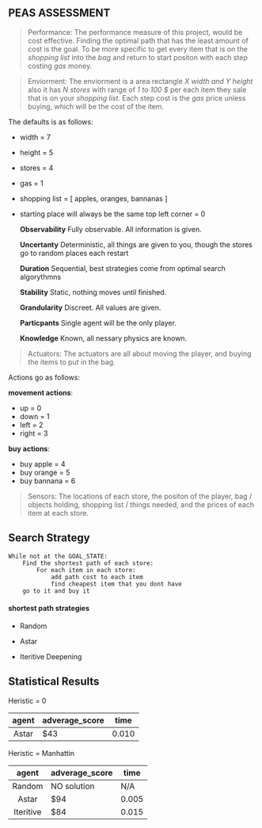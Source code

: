 ## PEAS ASSESSMENT

> Performance: 
    The performance measure of this project, would be cost effective. Finding the 
    optimal path that has the least amount of cost is the goal. To be more specific
    to get every item that is on the *shopping list* into the *bag* and return to
    start positon with each step costing *gas* money.

> Enviorment: 
    The enviorment is a area rectangle *X width and Y height* also it has *N stores*
    with range of *1 to 100 $* per each item they sale that is on your *shopping list*.
    Each step cost is the *gas* price unless buying, which will be the cost of the item.

The defaults is as follows:
- width = 7
- height = 5
- stores = 4
- gas = 1
- shopping list = [ apples, oranges, bannanas ]
- starting place will always be the same top left corner = 0

    **Observability** Fully observable. All information is given.
  
    **Uncertanty** Deterministic, all things are given to you, though the stores go to random places each restart
  
    **Duration** Sequential, best strategies come from optimal search algorythmns
  
    **Stability** Static, nothing moves until finished.
  
    **Grandularity** Discreet. All values are given.
  
    **Particpants** Single agent will be the only player.
  
    **Knowledge** Known, all nessary physics are known.
  

> Actuators: 
    The actuators are all about moving the player, and buying the items to put in
    the bag.

Actions go as follows:  

**movement actions**:  
    
- up = 0
- down = 1
- left = 2
- right = 3  
    
**buy actions**:  
    
- buy apple = 4
- buy orange = 5
- buy bannana = 6  
    

> Sensors: 
    The locations of each store, the positon of the player, 
    bag / objects holding, shopping list / things needed, 
    and the prices of each item at each store.


## Search Strategy

```
While not at the GOAL_STATE:
    Find the shortest path of each store:
        For each item in each store:
            add path cost to each item
            find cheapest item that you dont have
    go to it and buy it
```

#### shortest path strategies

- Random 

- Astar

- Iteritive Deepening

<!-- - BFS -->

## Statistical Results 

Heristic = 0 

| agent     | adverage_score | time   |
|:-----:    | -------------- | ------ |
| Astar     | $43            | 0.010  |


Heristic = Manhattin


| agent     | adverage_score | time   |
|:-----:    | -------------- | ------ |
| Random    | NO solution    |   N/A  |
| Astar     | $94            | 0.005  |
| Iteritive | $84            | 0.015  |



